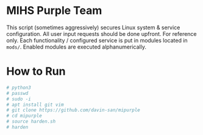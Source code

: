 # MIHS Purple Team
This script (sometimes aggressively) secures Linux system & service configuration. All user input requests should be done upfront. For reference only.
Each functionality / configured service is put in modules located in `mods/`. Enabled modules are executed alphanumerically.

# How to Run
``` sh
# python3
# passwd
# sudo -i
# apt install git vim
# git clone https://github.com/davin-san/mipurple
# cd mipurple
# source harden.sh
# harden
```


